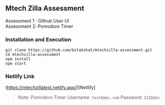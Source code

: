 ## Mtech Zilla Assessment

Assessment 1 : Github User UI <br/>
Assessment 2: Pomodoro Timer <br/>

### Installation and Execution

`git clone https://github.com/bitakshat/mtechzilla-assessment.git`<br />
`cd mtechzilla-assessment`<br />
`npm install`<br />
`npm start`<br />

### Netlify Link

(https://mtechzillatest.netlify.app/)[Netlify]

> Note: Pomodoro Timer Username: `test@abc.com` Password: `123@abc`
